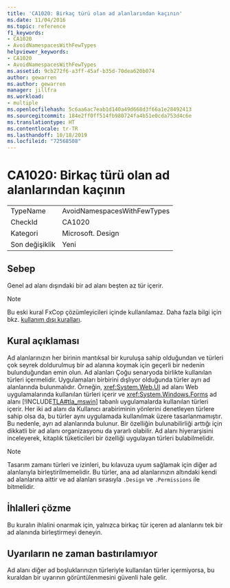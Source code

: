 ```yaml
---
title: 'CA1020: Birkaç türü olan ad alanlarından kaçının'
ms.date: 11/04/2016
ms.topic: reference
f1_keywords:
- CA1020
- AvoidNamespacesWithFewTypes
helpviewer_keywords:
- CA1020
- AvoidNamespacesWithFewTypes
ms.assetid: 9cb272f6-a3ff-45af-b35d-70dea620b074
author: gewarren
ms.author: gewarren
manager: jillfra
ms.workload:
- multiple
ms.openlocfilehash: 5c6aa6ac7eab1d140a49d668d3f66a1e28492413
ms.sourcegitcommit: 184e2ff0ff514fb980724fa4b51e0cda753d4c6e
ms.translationtype: HT
ms.contentlocale: tr-TR
ms.lasthandoff: 10/18/2019
ms.locfileid: "72568508"
---
```

# <a name="ca1020-avoid-namespaces-with-few-types"></a>CA1020: Birkaç türü olan ad alanlarından kaçının

|||
|-|-|
|TypeName|AvoidNamespacesWithFewTypes|
|CheckId|CA1020|
|Kategori|Microsoft. Design|
|Son değişiklik|Yeni|

## <a name="cause"></a>Sebep

Genel ad alanı dışındaki bir ad alanı beşten az tür içerir.

> [!NOTE]
> Bu eski kural FxCop çözümleyicileri içinde kullanılamaz. Daha fazla bilgi için bkz. [kullanım dışı kuralları](fxcop-rule-port-status.md#deprecated-rules).

## <a name="rule-description"></a>Kural açıklaması

Ad alanlarınızın her birinin mantıksal bir kuruluşa sahip olduğundan ve türleri çok seyrek doldurulmuş bir ad alanına koymak için geçerli bir nedenin bulunduğundan emin olun. Ad alanları Çoğu senaryoda birlikte kullanılan türleri içermelidir. Uygulamaları birbirini dışlıyor olduğunda türler ayrı ad alanlarında bulunmalıdır. Örneğin, <xref:System.Web.UI> ad alanı Web uygulamalarında kullanılan türleri içerir ve <xref:System.Windows.Forms> ad alanı [!INCLUDE[TLA#tla_mswin](../code-quality/includes/tlasharptla_mswin_md.md)] tabanlı uygulamalarda kullanılan türleri içerir. Her iki ad alanı da Kullanıcı arabiriminin yönlerini denetleyen türlere sahip olsa da, bu türler aynı uygulamada kullanılmak üzere tasarlanmamıştır. Bu nedenle, ayrı ad alanlarında bulunur. Bir özelliğin bulunabilirliği arttığı için dikkatli bir ad alanı organizasyonu da yararlı olabilir. Ad alanı hiyerarşisini inceleyerek, kitaplık tüketicileri bir özelliği uygulayan türleri bulabilmelidir.

> [!NOTE]
> Tasarım zamanı türleri ve izinleri, bu kılavuza uyum sağlamak için diğer ad alanlarıyla birleştirilmemelidir. Bu türler, ana ad alanlarınızın altındaki kendi ad alanlarına aittir ve ad alanları sırasıyla `.Design` ve `.Permissions` ile bitmelidir.

## <a name="how-to-fix-violations"></a>İhlalleri çözme

Bu kuralın ihlalini onarmak için, yalnızca birkaç tür içeren ad alanlarını tek bir ad alanında birleştirmeyi deneyin.

## <a name="when-to-suppress-warnings"></a>Uyarıların ne zaman bastırılamıyor

Ad alanı diğer ad boşluklarınızın türleriyle kullanılan türler içermiyorsa, bu kuraldan bir uyarının görüntülenmesini güvenli hale gelir.
